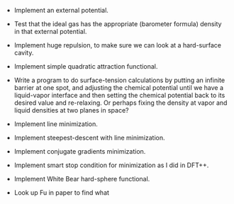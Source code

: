 - Implement an external potential.

- Test that the ideal gas has the appropriate (barometer formula)
  density in that external potential.

- Implement huge repulsion, to make sure we can look at a hard-surface
  cavity.

- Implement simple quadratic attraction functional.

- Write a program to do surface-tension calculations by putting an
  infinite barrier at one spot, and adjusting the chemical potential
  until we have a liquid-vapor interface and then setting the chemical
  potential back to its desired value and re-relaxing.  Or perhaps
  fixing the density at vapor and liquid densities at two planes in
  space?

- Implement line minimization.

- Implement steepest-descent with line minimization.

- Implement conjugate gradients minimization.

- Implement smart stop condition for minimization as I did in DFT++.

- Implement White Bear hard-sphere functional.

- Look up Fu in paper to find what 
